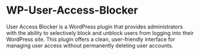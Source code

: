 # WP-User-Access-Blocker
User Access Blocker is a WordPress plugin that provides administrators with the ability to selectively block and unblock users from logging into their WordPress site. This plugin offers a clean, user-friendly interface for managing user access without permanently deleting user accounts.
